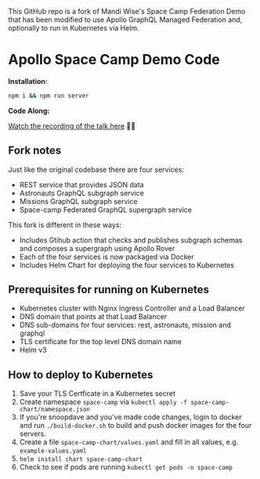 This GitHub repo is a fork of Mandi Wise's Space Camp Federation Demo that has been modified to use Apollo GraphQL Managed Federation and, optionally to run in Kubernetes via Helm.

# Apollo Space Camp Demo Code

**Installation:**

```sh
npm i && npm run server
```

**Code Along:**

[Watch the recording of the talk here](https://www.youtube.com/watch?v=zZnHA3yyPJY&t=1987s) 👩‍💻

## Fork notes

Just like the original codebase there are four services:
* REST service that provides JSON data
* Astronauts GraphQL subgraph service 
* Missions GraphQL subgraph service
* Space-camp Federated GraphQL supergraph service

This fork is different in these ways:
* Includes Gtihub action that checks and publishes subgraph schemas and composes a supergraph using Apollo Rover
* Each of the four services is now packaged via Docker
* Includes Helm Chart for deploying the four services to Kubernetes

## Prerequisites for running on Kubernetes

* Kubernetes cluster with Nginx Ingress Controller and a Load Balancer
* DNS domain that points at that Load Balancer
* DNS sub-domains for four services: rest, astronauts, mission and graphql
* TLS certificate for the top level DNS domain name
* Helm v3

## How to deploy to Kubernetes

1. Save your TLS Certficate in a Kubernetes secret
2. Create namespace `space-camp` via `kubectl apply -f space-camp-chart/namespace.json`
3. If you're snoopdave and you've made code changes, login to docker and run `./build-docker.sh` to build and push docker images for the four servers.
4. Create a file `space-camp-chart/values.yaml` and fill in all values, e.g. `example-values.yaml`
5. `helm install chart space-camp-chart`
6. Check to see if pods are running `kubectl get pods -n space-camp` 

